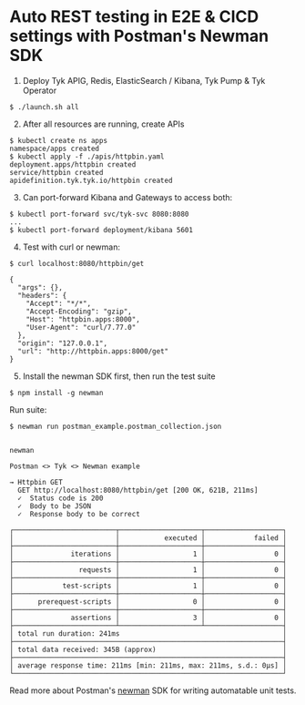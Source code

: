 # Auto REST testing in E2E & CICD settings with Postman's Newman SDK

1. Deploy Tyk APIG, Redis, ElasticSearch / Kibana, Tyk Pump & Tyk Operator
```
$ ./launch.sh all
```

2.  After all resources are running, create APIs
```
$ kubectl create ns apps
namespace/apps created
$ kubectl apply -f ./apis/httpbin.yaml
deployment.apps/httpbin created
service/httpbin created
apidefinition.tyk.tyk.io/httpbin created
```

3. Can port-forward Kibana and Gateways to access both:

```
$ kubectl port-forward svc/tyk-svc 8080:8080
...
$ kubectl port-forward deployment/kibana 5601
```

4. Test with curl or newman:

```
$ curl localhost:8080/httpbin/get

{
  "args": {},
  "headers": {
    "Accept": "*/*",
    "Accept-Encoding": "gzip",
    "Host": "httpbin.apps:8000",
    "User-Agent": "curl/7.77.0"
  },
  "origin": "127.0.0.1",
  "url": "http://httpbin.apps:8000/get"
}
```

5. Install the newman SDK first, then run the test suite

```
$ npm install -g newman   
```

Run suite:
```
$ newman run postman_example.postman_collection.json 


newman

Postman <> Tyk <> Newman example

→ Httpbin GET
  GET http://localhost:8080/httpbin/get [200 OK, 621B, 211ms]
  ✓  Status code is 200
  ✓  Body to be JSON
  ✓  Response body to be correct

┌─────────────────────────┬────────────────────┬───────────────────┐
│                         │           executed │            failed │
├─────────────────────────┼────────────────────┼───────────────────┤
│              iterations │                  1 │                 0 │
├─────────────────────────┼────────────────────┼───────────────────┤
│                requests │                  1 │                 0 │
├─────────────────────────┼────────────────────┼───────────────────┤
│            test-scripts │                  1 │                 0 │
├─────────────────────────┼────────────────────┼───────────────────┤
│      prerequest-scripts │                  0 │                 0 │
├─────────────────────────┼────────────────────┼───────────────────┤
│              assertions │                  3 │                 0 │
├─────────────────────────┴────────────────────┴───────────────────┤
│ total run duration: 241ms                                        │
├──────────────────────────────────────────────────────────────────┤
│ total data received: 345B (approx)                               │
├──────────────────────────────────────────────────────────────────┤
│ average response time: 211ms [min: 211ms, max: 211ms, s.d.: 0µs] │
└──────────────────────────────────────────────────────────────────┘
```

Read more about Postman's [newman][0] SDK for writing automatable unit tests.

[0]: https://learning.postman.com/docs/writing-scripts/test-scripts/
